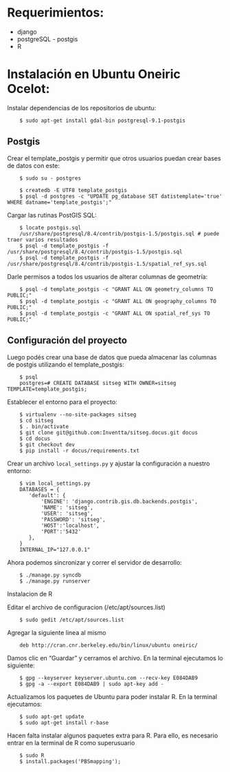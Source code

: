Requerimientos:
==================

* django
* postgreSQL - postgis
* R


Instalación en Ubuntu Oneiric Ocelot:
====================

Instalar dependencias de los repositorios de ubuntu:

        $ sudo apt-get install gdal-bin postgresql-9.1-postgis

Postgis 
--------------------

Crear el template_postgis y permitir que otros usuarios puedan crear bases 
de datos con este:
    
        $ sudo su - postgres

        $ createdb -E UTF8 template_postgis
        $ psql -d postgres -c "UPDATE pg_database SET datistemplate='true' WHERE datname='template_postgis';"

Cargar las rutinas PostGIS SQL:

        $ locate postgis.sql
        /usr/share/postgresql/8.4/contrib/postgis-1.5/postgis.sql # puede traer varios resultados
        $ psql -d template_postgis -f /usr/share/postgresql/8.4/contrib/postgis-1.5/postgis.sql
        $ psql -d template_postgis -f /usr/share/postgresql/8.4/contrib/postgis-1.5/spatial_ref_sys.sql

Darle permisos a todos los usuarios de alterar columnas de geometría:

        $ psql -d template_postgis -c "GRANT ALL ON geometry_columns TO PUBLIC;"
        $ psql -d template_postgis -c "GRANT ALL ON geography_columns TO PUBLIC;"
        $ psql -d template_postgis -c "GRANT ALL ON spatial_ref_sys TO PUBLIC;"

Configuración del proyecto
-------------------
Luego podés crear una base de datos que pueda almacenar las columnas de postgis utilizando el template_postgis:

        $ psql
        postgres=# CREATE DATABASE sitseg WITH OWNER=sitseg TEMPLATE=template_postgis;

Establecer el entorno para el proyecto:

        $ virtualenv --no-site-packages sitseg
        $ cd sitseg
        $ . bin/activate 
        $ git clone git@github.com:Inventta/sitseg.docus.git docus
        $ cd docus
        $ git checkout dev
        $ pip install -r docus/requirements.txt
    
Crear un archivo `local_settings.py` y ajustar la configuración a nuestro 
entorno:

        $ vim local_settings.py
        DATABASES = {
           'default': {
               'ENGINE': 'django.contrib.gis.db.backends.postgis',
               'NAME': 'sitseg',
               'USER': 'sitseg',
               'PASSWORD': 'sitseg',
               'HOST':'localhost',
               'PORT':'5432'
           },
        }
        INTERNAL_IP="127.0.0.1"
    
Ahora podemos sincronizar y correr el servidor de desarrollo:

        $ ./manage.py syncdb
        $ ./manage.py runserver

Instalacion de R

Editar el archivo de configuracion (/etc/apt/sources.list) 

        $ sudo gedit /etc/apt/sources.list

Agregar la siguiente linea al mismo

        deb http://cran.cnr.berkeley.edu/bin/linux/ubuntu oneiric/

Damos clic en “Guardar” y cerramos el archivo. En la terminal ejecutamos lo siguiente:

        $ gpg --keyserver keyserver.ubuntu.com --recv-key E084DAB9
        $ gpg -a --export E084DAB9 | sudo apt-key add -

Actualizamos los paquetes de Ubuntu para poder instalar R. En la terminal ejecutamos:
        
        $ sudo apt-get update
        $ sudo apt-get install r-base

Hacen falta instalar algunos paquetes extra para R. Para ello, es necesario entrar en la terminal de R como superusuario

        $ sudo R
        $ install.packages('PBSmapping');        
    

